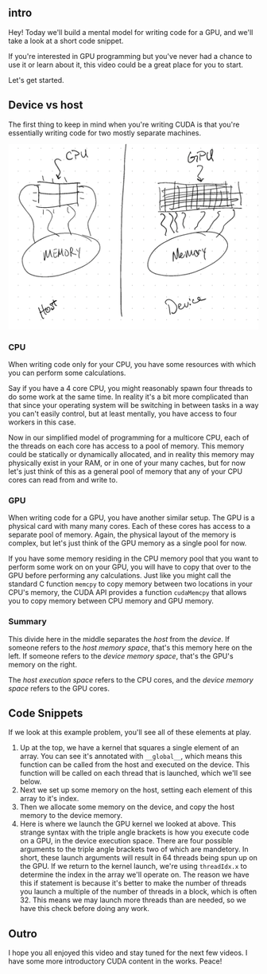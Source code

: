 ## intro

Hey! Today we'll build a mental model for writing code for a GPU, and we'll take a look at a short code snippet.

If you're interested in GPU programming but you've never had a chance to use it or learn about it, this video could be a great place for you to start.

Let's get started.

## Device vs host

The first thing to keep in mind when you're writing CUDA is that you're essentially writing code for two mostly separate machines.

![host vs device depiction](./host-device.png)

### CPU

When writing code only for your CPU, you have some resources with which you can perform some calculations.

Say if you have a 4 core CPU, you might reasonably spawn four threads to do some work at the same time.
In reality it's a bit more complicated than that since your operating system will be switching in between tasks in a way you can't easily control, but at least mentally, you have access to four workers in this case.

Now in our simplified model of programming for a multicore CPU, each of the threads on each core has access to a pool of memory.
This memory could be statically or dynamically allocated, and in reality this memory may physically exist in your RAM, or in one of your many caches, but for now let's just think of this as a general pool of memory that any of your CPU cores can read from and write to.

### GPU

When writing code for a GPU, you have another similar setup.
The GPU is a physical card with many many cores.
Each of these cores has access to a separate pool of memory.
Again, the physical layout of the memory is complex, but let's just think of the GPU memory as a single pool for now.

If you have some memory residing in the CPU memory pool that you want to perform some work on on your GPU, you will have to copy that over to the GPU before performing any calculations.
Just like you might call the standard C function `memcpy` to copy memory between two locations in your CPU's memory, the CUDA API provides a function `cudaMemcpy` that allows you to copy memory between CPU memory and GPU memory.

### Summary

This divide here in the middle separates the _host_ from the _device_.
If someone refers to the _host memory space_, that's this memory here on the left.
If someone refers to the _device memory space_, that's the GPU's memory on the right.

The _host execution space_ refers to the CPU cores, and the _device memory space_ refers to the GPU cores.

## Code Snippets

If we look at this example problem, you'll see all of these elements at play.

1. Up at the top, we have a kernel that squares a single element of an array. You can see it's annotated with `__global__`, which means this function can be called from the host and executed on the device. This function will be called on each thread that is launched, which we'll see below.
1. Next we set up some memory on the host, setting each element of this array to it's index.
1. Then we allocate some memory on the device, and copy the host memory to the device memory.
1. Here is where we launch the GPU kernel we looked at above. This strange syntax with the triple angle brackets is how you execute code on a GPU, in the device execution space. There are four possible arguments to the triple angle brackets two of which are mandetory. In short, these launch arguments will result in 64 threads being spun up on the GPU. If we return to the kernel launch, we're using `threadIdx.x` to determine the index in the array we'll operate on. The reason we have this if statement is because it's better to make the number of threads you launch a multiple of the number of threads in a block, which is often 32. This means we may launch more threads than are needed, so we have this check before doing any work.


## Outro

I hope you all enjoyed this video and stay tuned for the next few videos.
I have some more introductory CUDA content in the works.
Peace!
